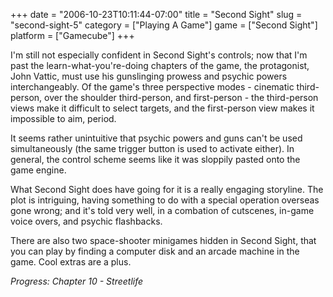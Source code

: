 +++
date = "2006-10-23T10:11:44-07:00"
title = "Second Sight"
slug = "second-sight-5"
category = ["Playing A Game"]
game = ["Second Sight"]
platform = ["Gamecube"]
+++

I'm still not especially confident in Second Sight's controls; now that I'm past the learn-what-you're-doing chapters of the game, the protagonist, John Vattic, must use his gunslinging prowess and psychic powers interchangeably.  Of the game's three perspective modes - cinematic third-person, over the shoulder third-person, and first-person - the third-person views make it difficult to select targets, and the first-person view makes it impossible to aim, period.

It seems rather unintuitive that psychic powers and guns can't be used simultaneously (the same trigger button is used to activate either).  In general, the control scheme seems like it was sloppily pasted onto the game engine.

What Second Sight does have going for it is a really engaging storyline.  The plot is intriguing, having something to do with a special operation overseas gone wrong; and it's told very well, in a combation of cutscenes, in-game voice overs, and psychic flashbacks.

There are also two space-shooter minigames hidden in Second Sight, that you can play by finding a computer disk and an arcade machine in the game.  Cool extras are a plus.

<i>Progress: Chapter 10 - Streetlife</i>